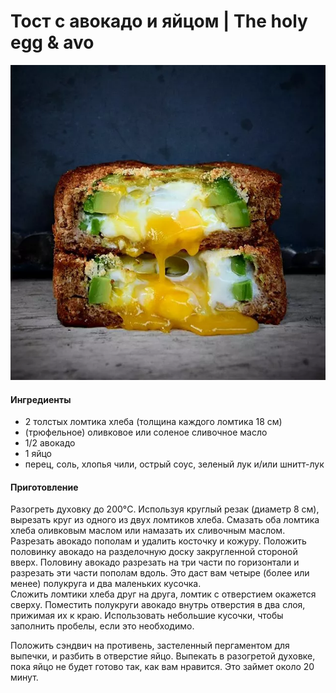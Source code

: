﻿---
image: ../../pics/post_1600105.png
---
# Тост с авокадо и яйцом \| The holy egg & avo

![The holy egg & avo](../../pics/post_1600105.png)

#### Ингредиенты

* 2 толстых ломтика хлеба (толщина каждого ломтика 18 см)
* (трюфельное) оливковое или соленое сливочное масло
* 1/2 авокадо
* 1 яйцо
* перец, соль, хлопья чили, острый соус, зеленый лук и/или шнитт-лук

#### Приготовление

Разогреть духовку до 200°C. Используя круглый резак (диаметр 8 см), вырезать круг из одного из двух ломтиков хлеба. Смазать оба ломтика хлеба оливковым маслом или намазать их  сливочным маслом.  
Разрезать авокадо пополам и удалить косточку и кожуру. Положить половинку авокадо на разделочную доску закругленной стороной вверх. Половину авокадо разрезать на три части по горизонтали и разрезать эти части пополам вдоль. Это даст вам четыре (более или менее) полукруга и два маленьких кусочка.  
Сложить ломтики хлеба друг на друга, ломтик с отверстием окажется сверху. Поместить полукруги авокадо внутрь отверстия в два слоя, прижимая их к краю. Использовать небольшие кусочки, чтобы заполнить пробелы, если это необходимо.  

Положить сэндвич на противень, застеленный пергаментом для выпечки, и разбить в отверстие яйцо. Выпекать в разогретой духовке, пока яйцо не будет готово так, как вам нравится. Это займет около 20 минут.
